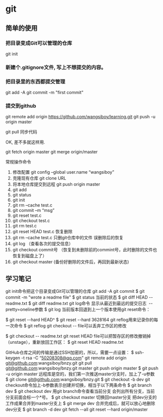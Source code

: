 # git

## 简单的使用

### 把目录变成Git可以管理的仓库
git init

### 新建个.gitignore文件, 写上不想提交的内容。

### 把目录里的东西都提交管理
git add -A
git commit -m "first commit"

### 提交到github
git remote add origin https://github.com/wangsiboy/learning.git
git push -u origin master

git pull 同步代码

OK, 差不多就这样用.

git fetch origin master
git merge origin/master

常规操作命令
1)	修改配置 git config –global user.name “wangsiboy”
2)	克隆现有仓库 git clone URL
3)	将本地仓库提交到远程 git push origin master
4)	git add
5)	git status
6)	git init 
7)	git rm –cache test.c
8)	git commit –m “msg”
9)	git reset test.c
10)	git checkout test.c
11)	git rm test.c
12)	git reset HEAD test.c 恢复删除
13)	git rm –cache test.c  只删git仓库中的文件
误删除后的恢复
1)	git log  （查看各次的提交信息）
2)	git checkout commit号  （恢复到未删除前的commint号，此时删除的文件也恢复到磁盘上了）
3)	git checkout master  (备份好删除的文件后，再回到最新状态)

## 学习笔记

git init命令把这个目录变成Git可以管理的仓库
git add -A
git commit
$ git commit -m "wrote a readme file"
$ git status 当前的状态
$ git diff HEAD -- readme.txt 
$ git diff readme.txt 
git log命令 显示从最近到最远的提交日志  --pretty=oneline参数
$ git log
当前版本回退到上一个版本使用git reset命令：

$ git reset --hard HEAD^
$ git reset --hard 3628164
git reflog用来记录你的每一次命令
$ git reflog
git checkout -- file可以丢弃工作区的修改

$ git checkout -- readme.txt
git reset HEAD file可以把暂存区的修改撤销掉（unstage），重新放回工作区：
$ git reset HEAD readme.txt

GitHub仓库之间的传输是通过SSH加密的，所以，需要一点设置：
$ ssh-keygen -t rsa -C “50208308@qq.com"
git remote add origin git@github.com:wangsiboy/bnzy.git
git pull git@github.com:wangsiboy/bnzy.git master
git push origin master
$ git push -u origin master
远程库是空的，我们第一次推送master分支时，加上了-u参数
$ git clone git@github.com:wangsiboy/bnzy.git
$ git checkout -b dev
git checkout命令加上-b参数表示创建并切换，相当于以下两条命令
$ git branch dev
$ git checkout dev
用git branch命令查看当前分支
会列出所有分支，当前分支前面会标一个*号。
$ git checkout master
切换回master分支
把dev分支的工作成果合并到master分支上
$ git merge dev
合并完成后，就可以放心地删除dev分支
$ git branch -d dev
git fetch --all
git reset --hard origin/master

